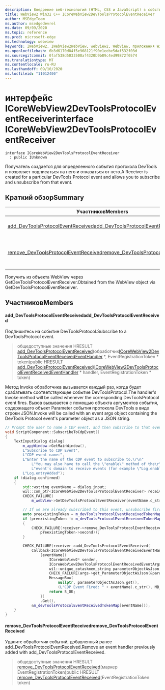 ```yaml
---
description: Внедрение веб-технологий (HTML, CSS и JavaScript) в собственные приложения с помощью элемента управления Microsoft Edge WebView2
title: WebView2 Win32 C++ ICoreWebView2DevToolsProtocolEventReceiver
author: MSEdgeTeam
ms.author: msedgedevrel
ms.date: 09/09/2020
ms.topic: reference
ms.prod: microsoft-edge
ms.technology: webview
keywords: IWebView2, IWebView2WebView, webview2, WebView, приложения Win32, Win32, EDGE, ICoreWebView2, ICoreWebView2Controller, управление браузером, EDGE HTML, ICoreWebView2DevToolsProtocolEventReceiver
ms.openlocfilehash: 6b3d6170d84f5e968121f90e1eebe5daf532f03d
ms.sourcegitcommit: 0faf538d5033508af4320b9b89c4ed99872f0574
ms.translationtype: MT
ms.contentlocale: ru-RU
ms.lasthandoff: 09/10/2020
ms.locfileid: "11012400"
---
```

# <span data-ttu-id="38990-104">интерфейс ICoreWebView2DevToolsProtocolEventReceiver</span><span class="sxs-lookup"><span data-stu-id="38990-104">interface ICoreWebView2DevToolsProtocolEventReceiver</span></span> 

```
interface ICoreWebView2DevToolsProtocolEventReceiver
  : public IUnknown
```

<span data-ttu-id="38990-105">Получатель создается для определенного события протокола DevTools и позволяет подписаться на него и отказаться от него.</span><span class="sxs-lookup"><span data-stu-id="38990-105">A Receiver is created for a particular DevTools Protocol event and allows you to subscribe and unsubscribe from that event.</span></span>

## <span data-ttu-id="38990-106">Краткий обзор</span><span class="sxs-lookup"><span data-stu-id="38990-106">Summary</span></span>

 <span data-ttu-id="38990-107">Участников</span><span class="sxs-lookup"><span data-stu-id="38990-107">Members</span></span>                        | <span data-ttu-id="38990-108">Описания</span><span class="sxs-lookup"><span data-stu-id="38990-108">Descriptions</span></span>
--------------------------------|---------------------------------------------
[<span data-ttu-id="38990-109">add_DevToolsProtocolEventReceived</span><span class="sxs-lookup"><span data-stu-id="38990-109">add_DevToolsProtocolEventReceived</span></span>](#add_devtoolsprotocoleventreceived) | <span data-ttu-id="38990-110">Подпишитесь на событие DevToolsProtocol.</span><span class="sxs-lookup"><span data-stu-id="38990-110">Subscribe to a DevToolsProtocol event.</span></span>
[<span data-ttu-id="38990-111">remove_DevToolsProtocolEventReceived</span><span class="sxs-lookup"><span data-stu-id="38990-111">remove_DevToolsProtocolEventReceived</span></span>](#remove_devtoolsprotocoleventreceived) | <span data-ttu-id="38990-112">Удалите обработчик событий, добавленный ранее add_DevToolsProtocolEventReceived.</span><span class="sxs-lookup"><span data-stu-id="38990-112">Remove an event handler previously added with add_DevToolsProtocolEventReceived.</span></span>

<span data-ttu-id="38990-113">Получить из объекта WebView через GetDevToolsProtocolEventReceiver.</span><span class="sxs-lookup"><span data-stu-id="38990-113">Obtained from the WebView object via GetDevToolsProtocolEventReceiver.</span></span>

## <span data-ttu-id="38990-114">Участников</span><span class="sxs-lookup"><span data-stu-id="38990-114">Members</span></span>

#### <span data-ttu-id="38990-115">add_DevToolsProtocolEventReceived</span><span class="sxs-lookup"><span data-stu-id="38990-115">add_DevToolsProtocolEventReceived</span></span> 

<span data-ttu-id="38990-116">Подпишитесь на событие DevToolsProtocol.</span><span class="sxs-lookup"><span data-stu-id="38990-116">Subscribe to a DevToolsProtocol event.</span></span>

> <span data-ttu-id="38990-117">общедоступные значения HRESULT [add_DevToolsProtocolEventReceived](#add_devtoolsprotocoleventreceived)(обработчик[ICoreWebView2DevToolsProtocolEventReceivedEventHandler](icorewebview2devtoolsprotocoleventreceivedeventhandler.md) \*, EventRegistrationToken \* token)</span><span class="sxs-lookup"><span data-stu-id="38990-117">public HRESULT [add_DevToolsProtocolEventReceived](#add_devtoolsprotocoleventreceived)([ICoreWebView2DevToolsProtocolEventReceivedEventHandler](icorewebview2devtoolsprotocoleventreceivedeventhandler.md) \* handler, EventRegistrationToken \* token)</span></span>

<span data-ttu-id="38990-118">Метод Invoke обработчика вызывается каждый раз, когда будет срабатывать соответствующее событие DevToolsProtocol.</span><span class="sxs-lookup"><span data-stu-id="38990-118">The handler's Invoke method will be called whenever the corresponding DevToolsProtocol event fires.</span></span> <span data-ttu-id="38990-119">Вызов вызывается с помощью объекта аргументов события, содержащего объект Parameter события протокола DevTools в виде строки JSON.</span><span class="sxs-lookup"><span data-stu-id="38990-119">Invoke will be called with an event args object containing the DevTools Protocol event's parameter object as a JSON string.</span></span>

```cpp
// Prompt the user to name a CDP event, and then subscribe to that event.
void ScriptComponent::SubscribeToCdpEvent()
{
    TextInputDialog dialog(
        m_appWindow->GetMainWindow(),
        L"Subscribe to CDP Event",
        L"CDP event name:",
        L"Enter the name of the CDP event to subscribe to.\r\n"
            L"You may also have to call the \"enable\" method of the\r\n"
            L"event's domain to receive events (for example \"Log.enable\").\r\n",
        L"Log.entryAdded");
    if (dialog.confirmed)
    {
        std::wstring eventName = dialog.input;
        wil::com_ptr<ICoreWebView2DevToolsProtocolEventReceiver> receiver;
        CHECK_FAILURE(
            m_webView->GetDevToolsProtocolEventReceiver(eventName.c_str(), &receiver));

        // If we are already subscribed to this event, unsubscribe first.
        auto preexistingToken = m_devToolsProtocolEventReceivedTokenMap.find(eventName);
        if (preexistingToken != m_devToolsProtocolEventReceivedTokenMap.end())
        {
            CHECK_FAILURE(receiver->remove_DevToolsProtocolEventReceived(
                preexistingToken->second));
        }

        CHECK_FAILURE(receiver->add_DevToolsProtocolEventReceived(
            Callback<ICoreWebView2DevToolsProtocolEventReceivedEventHandler>(
                [eventName](
                    ICoreWebView2* sender,
                    ICoreWebView2DevToolsProtocolEventReceivedEventArgs* args) -> HRESULT {
                    wil::unique_cotaskmem_string parameterObjectAsJson;
                    CHECK_FAILURE(args->get_ParameterObjectAsJson(&parameterObjectAsJson));
                    MessageBox(
                        nullptr, parameterObjectAsJson.get(),
                        (L"CDP Event Fired: " + eventName).c_str(), MB_OK);
                    return S_OK;
                })
                .Get(),
            &m_devToolsProtocolEventReceivedTokenMap[eventName]));
    }
}
```

#### <span data-ttu-id="38990-120">remove_DevToolsProtocolEventReceived</span><span class="sxs-lookup"><span data-stu-id="38990-120">remove_DevToolsProtocolEventReceived</span></span> 

<span data-ttu-id="38990-121">Удалите обработчик событий, добавленный ранее add_DevToolsProtocolEventReceived.</span><span class="sxs-lookup"><span data-stu-id="38990-121">Remove an event handler previously added with add_DevToolsProtocolEventReceived.</span></span>

> <span data-ttu-id="38990-122">общедоступные значения HRESULT [remove_DevToolsProtocolEventReceived](#remove_devtoolsprotocoleventreceived)(маркер EventRegistrationToken)</span><span class="sxs-lookup"><span data-stu-id="38990-122">public HRESULT [remove_DevToolsProtocolEventReceived](#remove_devtoolsprotocoleventreceived)(EventRegistrationToken token)</span></span>

